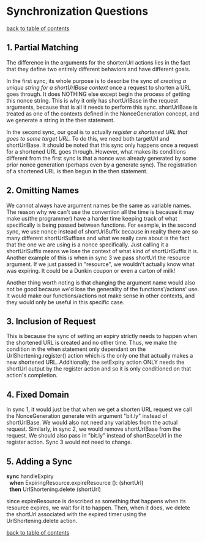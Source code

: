 # Synchronization Questions
[back to table of contents](/assignments/pset2/contents.md)

## 1. Partial Matching
The difference in the arguments for the shortenUrl actions lies in the fact that they define two entirely different behaviors and have different goals.

In the first sync, its whole purpose is to describe the sync of *creating a unique string for a shortUrlBase context* once a request to shorten a URL goes through. It does NOTHING else except begin the process of getting this nonce string. This is why it only has shortUrlBase in the request arguments, because that is all it needs to perform this sync. shortUrlBase is treated as one of the contexts defined in the NonceGeneration concept, and we generate a string in the then statement.

In the second sync, our goal is to actually *register a shortened URL that goes to some target URL*. To do this, we need both targetUrl and shortUrlBase. It should be noted that this sync only happens once a request for a shortened URL goes through. However, what makes its conditions different from the first sync is that a nonce was already generated by some prior nonce generation (perhaps even by a generate sync). The registration of a shortened URL is then begun in the then statement.

## 2. Omitting Names
We cannot always have argument names be the same as variable names. The reason why we can't use the convention all the time is because it may make us(the programmer) have a harder time keeping track of what specifically is being passed between functions. For example, in the second sync, we use nonce instead of shortUrlSuffix because in reality there are so many different shortUrlSuffixes and what we really care about is the fact that the one we are using is a nonce specifically. Just calling it a shortUrlSuffix means we lose the context of what kind of shortUrlSuffix it is. Another example of this is when in sync 3 we pass shortUrl the resource argument. If we just passed in "resource", we wouldn't actually know what was expiring. It could be a Dunkin coupon or even a carton of milk!

Another thing worth noting is that changing the argument name would also not be good because we'd lose the generality of the functions'/actions' use. It would make our functions/actions not make sense in other contexts, and they would only be useful in this specific case.

## 3. Inclusion of Request
This is because the sync of setting an expiry strictly needs to happen when the shortened URL is created and no other time. Thus, we make the condition in the when statement only dependant on the UrlShortening.register() action which is the only one that actually makes a new shortened URL. Additionally, the setExpiry action ONLY needs the shortUrl output by the register action and so it is only conditioned on that action's completion.

## 4. Fixed Domain
In sync 1, it would just be that when we get a shorten URL request we call the NonceGeneration generate with argument "bit.ly" instead of shortUrlBase. We would also not need any variables from the actual request. Similarly, in sync 2, we would remove shortUrlBase from the request. We should also pass in "bit.ly" instead of shortBaseUrl in the register action. Sync 3 would not need to change.

## 5. Adding a Sync

**sync** handleExpiry <br>
&nbsp;&nbsp;**when** ExpiringResource.expireResource (): (shortUrl) <br>
&nbsp;&nbsp;**then** UrlShortening.delete (shortUrl)

since expireResource is described as something that happens when its resource expires, we wait for it to happen. Then, when it does, we delete the shortUrl associated with the expired timer using the UrlShortening.delete action.

[back to table of contents](/assignments/pset2/contents.md)
